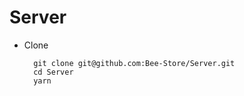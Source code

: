 # Server

- Clone

        git clone git@github.com:Bee-Store/Server.git
        cd Server
        yarn
